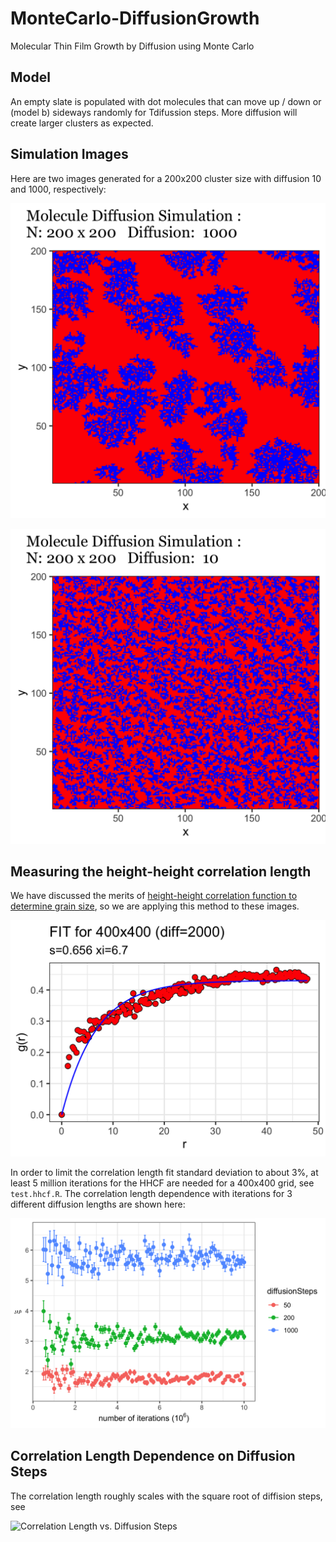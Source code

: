 # MonteCarlo-DiffusionGrowth
 Molecular Thin Film Growth by Diffusion using Monte Carlo

## Model

An empty slate is populated with dot molecules that can move up / down or (model b) sideways randomly for Tdifussion steps. More diffusion will create larger clusters as expected. 

## Simulation Images

Here are two images generated for a 200x200 cluster size with diffusion 10 and 1000, respectively:

![200x200 with high diffusion](images/MolDiff-Side-200x200-D1000.png)

![200x200 with low diffusion](images/MolDiff-Side-200x200-D10.png)

## Measuring the height-height correlation length

We have discussed the merits of [height-height correlation function to determine grain size](https://iopscience.iop.org/article/10.1088/1742-6596/417/1/012069/pdf), so we are applying this method to these images.

![Correlation Length Fit](images/MolDiff-Side-400x400-D2000-CorrLen.png)

In order to limit the correlation length fit standard deviation to about 3%, at least 5 million iterations for the HHCF are needed for a 400x400 grid, see `test.hhcf.R`. The correlation length dependence with iterations for 3 different diffusion lengths are shown here:

![Correlation length versus number of iterations](images/test.hhcf-400x400-HHCF1000.png)

## Correlation Length Dependence on Diffusion Steps

The correlation length roughly scales with the square root of diffision steps, see

![Correlation Length vs. Diffusion Steps](images/GrainSize-100x100-HHCF100.png)

